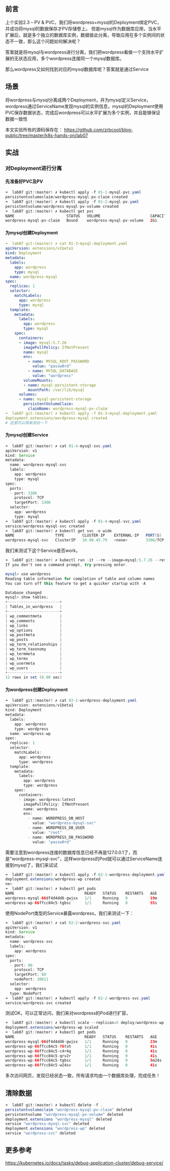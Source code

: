## 前言
上个实验2.3 – PV & PVC，我们将wordpress+mysql的Deployment绑定PVC，并成功将mysql的数据保存才PV存储卷上。
但是mysql作为数据库应用，当水平扩展后，就是多个独立的数据库实例，数据彼此分离，导致应用在多个实例间的状态不一致，那么这个问题如何解决呢？

答案就是将mysql与wordpress进行分离，我们把wordpress看做一个支持水平扩展的无状态应用，多个wordpress连接同一个mysql数据库。

那么wordpress又如何找到对应的mysql数据库呢？答案就是通过Service

## 场景
将wordpress与mysql分离成两个Deployment，并为mysql定义Service，wordpress通过ServiceName发现mysql的实例信息，mysql的Deployment使用PVC保存数据状态，完成后wordpress可以水平扩展为多个实例，并且能够保证数据一致性

本文实验所有的源码保存在：
https://github.com/zrbcool/blog-public/tree/master/k8s-hands-on/lab07
## 实战
### 对Deployment进行分离
#### 先准备好PVC及PV
```java
➜  lab07 git:(master) ✗ kubectl apply -f 01-1-mysql-pvc.yaml
persistentvolumeclaim/wordpress-mysql-pv-claim created
➜  lab07 git:(master) ✗ kubectl apply -f 01-2-mysql-pv.yaml 
persistentvolume/wordpress-mysql-pv-volume created
➜  lab07 git:(master) ✗ kubectl get pvc
NAME                       STATUS   VOLUME                      CAPACITY   ACCESS MODES   STORAGECLASS   AGE
wordpress-mysql-pv-claim   Bound    wordpress-mysql-pv-volume   2Gi        RWO                           15s
```
#### 为mysql创建Deployment
```yaml
➜  lab07 git:(master) ✗ cat 01-3-mysql-deployment.yaml 
apiVersion: extensions/v1beta1
kind: Deployment
metadata:
  labels:
    app: wordpress
    type: mysql
  name: wordpress-mysql
spec:
  replicas: 1 
  selector:
    matchLabels:
      app: wordpress
      type: mysql
  template:
    metadata:
      labels:
        app: wordpress
        type: mysql
    spec:
      containers:
      - image: mysql:5.7.26
        imagePullPolicy: IfNotPresent
        name: mysql
        env:
          - name: MYSQL_ROOT_PASSWORD 
            value: "passw0rd"
          - name: MYSQL_DATABASE
            value: "wordpress"
        volumeMounts:
        - name: mysql-persistent-storage
          mountPath: /var/lib/mysql
      volumes:
      - name: mysql-persistent-storage
        persistentVolumeClaim:
          claimName: wordpress-mysql-pv-claim 
➜  lab07 git:(master) ✗ kubectl apply -f 01-3-mysql-deployment.yaml 
deployment.extensions/wordpress-mysql created
# 这里可以简单测试一下
```
#### 为mysql创建Service
```java
➜  lab07 git:(master) ✗ cat 01-4-mysql-svc.yaml 
apiVersion: v1
kind: Service
metadata:
  name: wordpress-mysql-svc 
  labels:
    app: wordpress
    type: mysql
spec:
  ports:
  - port: 3306
    protocol: TCP
    targetPort: 3306
  selector:
    app: wordpress
    type: mysql
➜  lab07 git:(master) ✗ kubectl apply -f 01-4-mysql-svc.yaml 
service/wordpress-mysql-svc created
➜  lab07 git:(master) ✗ kubectl get svc -o wide
NAME                  TYPE        CLUSTER-IP    EXTERNAL-IP   PORT(S)    AGE     SELECTOR
wordpress-mysql-svc   ClusterIP   10.98.45.79   <none>        3306/TCP   9s      app=wordpress,type=mysql
```
我们来测试下这个Service是否work，
```java
➜  lab07 git:(master) ✗ kubectl run -it --rm --image=mysql:5.7.26 --restart=Never mysql-client -- mysql -h wordpress-mysql-svc -ppassw0rd
If you don't see a command prompt, try pressing enter.

mysql> use wordpress
Reading table information for completion of table and column names
You can turn off this feature to get a quicker startup with -A

Database changed
mysql> show tables;
+-----------------------+
| Tables_in_wordpress   |
+-----------------------+
| wp_commentmeta        |
| wp_comments           |
| wp_links              |
| wp_options            |
| wp_postmeta           |
| wp_posts              |
| wp_term_relationships |
| wp_term_taxonomy      |
| wp_termmeta           |
| wp_terms              |
| wp_usermeta           |
| wp_users              |
+-----------------------+
12 rows in set (0.00 sec)
```
#### 为wordpress创建Deployment
```java
➜  lab07 git:(master) ✗ cat 02-1-wordpress-deployment.yaml 
apiVersion: extensions/v1beta1
kind: Deployment
metadata:
  labels:
    app: wordpress
    type: wordpress
  name: wordpress-wp
spec:
  replicas: 1 
  selector:
    matchLabels:
      app: wordpress
      type: wordpress
  template:
    metadata:
      labels:
        app: wordpress
        type: wordpress
    spec:
      containers:
      - image: wordpress:latest
        imagePullPolicy: IfNotPresent
        name: wordpress
        env:
          - name: WORDPRESS_DB_HOST
            value: "wordpress-mysql-svc"
          - name: WORDPRESS_DB_USER
            value: "root"
          - name: WORDPRESS_DB_PASSWORD
            value: "passw0rd"
```
需要注意到wordpress连接的数据库信息已经不再是127.0.0.1了，而是"wordpress-mysql-svc"，这样wordpress的Pod就可以通过ServiceName连接到mysql了，我们来试试
```java
➜  lab07 git:(master) ✗ kubectl apply -f 02-1-wordpress-deployment.yaml 
deployment.extensions/wordpress-wp created
ne>
➜  lab07 git:(master) ✗ kubectl get pods        
NAME                               READY   STATUS    RESTARTS   AGE
wordpress-mysql-66df4d4dd6-gwjsx   1/1     Running   0          19m
wordpress-wp-66ffcc84c5-tgbsc      1/1     Running   0          55s
```
使用NodePort类型的Service暴露wordpress，我们来测试一下：
```java
➜  lab07 git:(master) ✗ cat 02-2-wordpress-svc.yaml 
apiVersion: v1
kind: Service
metadata:
  name: wordpress-svc 
  labels:
    app: wordpress
spec:
  ports:
  - port: 80
    protocol: TCP
    targetPort: 80
    nodePort: 30611
  selector:
    app: wordpress
  type: NodePort
➜  lab07 git:(master) ✗ kubectl apply -f 02-2-wordpress-svc.yaml 
service/wordpress-svc created
```
测试OK，可以正常访问，我们来对wordpress的Pod进行扩容，
```java
➜  lab07 git:(master) ✗ kubectl scale --replicas=5 deploy/wordpress-wp
deployment.extensions/wordpress-wp scaled
➜  lab07 git:(master) ✗ kubectl get pods
NAME                               READY   STATUS    RESTARTS   AGE
wordpress-mysql-66df4d4dd6-gwjsx   1/1     Running   0          23m
wordpress-wp-66ffcc84c5-76tsh      1/1     Running   0          41s
wordpress-wp-66ffcc84c5-c4r4q      1/1     Running   0          41s
wordpress-wp-66ffcc84c5-qrv2r      1/1     Running   0          41s
wordpress-wp-66ffcc84c5-tgbsc      1/1     Running   0          5m24s
wordpress-wp-66ffcc84c5-w24sv      1/1     Running   0          41s
```
多次访问网页，发现已经状态一致，所有请求均由一个数据库处理，完成任务！
## 清除数据
```java
➜  lab07 git:(master) ✗ kubectl delete -f .
persistentvolumeclaim "wordpress-mysql-pv-claim" deleted
persistentvolume "wordpress-mysql-pv-volume" deleted
deployment.extensions "wordpress-mysql" deleted
service "wordpress-mysql-svc" deleted
deployment.extensions "wordpress-wp" deleted
service "wordpress-svc" deleted
```
## 更多参考
https://kubernetes.io/docs/tasks/debug-application-cluster/debug-service/
